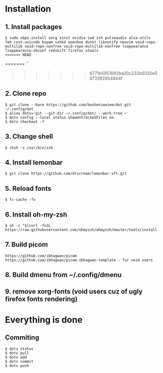 # Installation
## 1. Install packages
```
$ sudo xbps-install xorg xinit nvidia iwd zsh pulseaudio alsa-utils feh rxvt-unicode bspwm sxhkd openbox dunst libnotify neovim void-repo-multilib void-repo-nonfree void-repo-multilib-nonfree lxappearance lxappearance-obconf redshift firefox xtools 
<<<<<<< HEAD
```
=======
``
>>>>>>> 8771b5951692ba20c232b6030e5973382854844f

## 2. Clone repo
```
$ git clone --bare https://github.com/bosheniewiem/dot.git ~/.config/dot
$ alias dots='git --git-dir ~/.config/dot/ --work-tree ~'
$ dots config --local status.showUntrackedFiles no
$ dots checkout -f
```

## 3. Change shell
```
$ chsh -s /usr/bin/zsh
```

## 4. Install lemonbar
```
$ git clone https://github.com/drscream/lemonbar-xft.git
```

## 5. Reload fonts
```
$ fc-cache -fv
```

## 6. Install oh-my-zsh
```
$ sh -c "$(curl -fsSL https://raw.githubusercontent.com/ohmyzsh/ohmyzsh/master/tools/install.sh)"
```

## 7. Build picom
```
https://github.com/ibhagwan/picom
https://github.com/ibhagwan/picom-ibhagwan-template - for void users
```

## 8. Build dmenu from ~/.config/dmenu

## 9. remove xorg-fonts (void users cuz of ugly firefox fonts rendering)

# Everything is done
## Commiting
```
$ dots status
$ dots pull
$ dots add
$ dots commit
$ dots push
```
